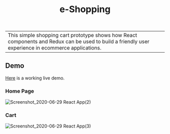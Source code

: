 <h1 align="center"> e-Shopping </h1> <br>

<table>
	<tr>
		<td>
			This simple shopping cart prototype shows how React components and Redux can be used to build a friendly user experience in ecommerce applications.
		</td>
	</tr>
</table>

## Demo

[Here](https://api-smarty.herokuapp.com/) is a working live demo.

### Home Page

![Screenshot_2020-06-29 React App(2)](https://user-images.githubusercontent.com/61136667/86010513-24b58700-ba39-11ea-9553-a2ec1231f541.png)

### Cart

![Screenshot_2020-06-29 React App(3)](https://user-images.githubusercontent.com/61136667/86010522-2717e100-ba39-11ea-99f3-2b21cab6249b.png)
